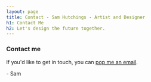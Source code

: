 ```yaml
---
layout: page
title: Contact - Sam Hutchings - Artist and Designer
h1: Contact Me
h2: Let's design the future together.
---
```


<section id="s-designingTheFuture">
  <div class="container" id="c-designingTheFuture">
    <h3>Contact me</h3>
    <p>If you'd like to get in touch, you can <a href="mailto:hi@samhutchings.co">pop me an email</a>.</p>
    <p>- Sam</p>
  </div>
</section>
